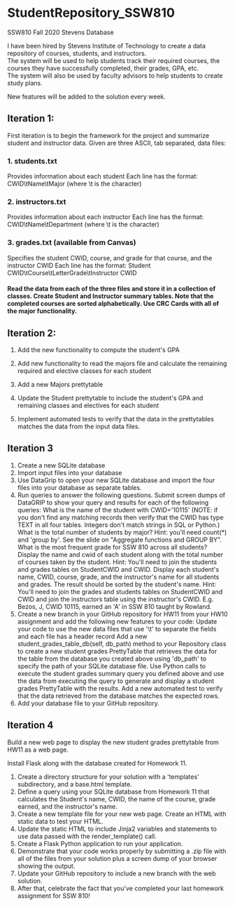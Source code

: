 # StudentRepository_SSW810

SSW810 Fall 2020 Stevens Database

I have been hired by Stevens Institute of Technology to create a data repository of courses, students, and instructors.  
The system will be used to help students track their required courses, the courses they have successfully completed, their grades, GPA, etc.  
The system will also be used by faculty advisors to help students to create study plans.

New features will be added to the solution every week.

## Iteration 1:

First iteration is to begin the framework for the project and summarize student and instructor data. Given are three ASCII, tab separated, data files:

### 1. students.txt

Provides information about each student
Each line has the format: CWID\tName\tMajor (where \t is the <tab> character)

### 2. instructors.txt

Provides information about each instructor
Each line has the format: CWID\tName\tDepartment (where \t is the <tab> character)

### 3. grades.txt (available from Canvas)

Specifies the student CWID, course, and grade for that course, and the instructor CWID
Each line has the format: Student CWID\tCourse\tLetterGrade\tInstructor CWID

#### Read the data from each of the three files and store it in a collection of classes. Create Student and Instructor summary tables. Note that the completed courses are sorted alphabetically. Use CRC Cards with all of the major functionality.

## Iteration 2:

1. Add the new functionality to compute the student's GPA

2. Add new functionality to read the majors file and calculate the remaining required and elective classes for each student

3. Add a new Majors prettytable

4. Update the Student prettytable to include the student's GPA and remaining classes and electives for each student

5. Implement automated tests to verify that the data in the prettytables matches the data from the input data files.

## Iteration 3
1. Create a new SQLite database
2. Import input files into your database
3. Use DataGrip to open your new SQLite database and import the four files into your database as separate tables. 
4. Run queries to answer the following questions.  Submit screen dumps of DataGRIP to show your query and results for each of the following queries:
What is the name of the student with CWID='10115'   (NOTE: if you don't find any matching records then verify that the CWID has type TEXT in all four tables.   Integers don't match strings in SQL or Python.)
What is the total number of students by major?  Hint:  you'll need count(*) and 'group by'.  See the slide on "Aggregate functions and GROUP BY".
What is the most frequent grade for SSW 810 across all students?
Display the name and cwid of each student along with the total number of courses taken by the student.   Hint: You'll need to join the students and grades tables on StudentCWID and CWID.
Display each student's name,  CWID, course, grade, and the instructor's name  for all students and grades.  The result should be sorted by the student's name. Hint: You'll need to join the grades and students tables on StudentCWID and CWID and join the instructors table using the instructor's CWID.  E.g. Bezos, J, CWID 10115, earned an 'A' in SSW 810 taught by Rowland.
5. Create a new branch in your GitHub repository for HW11 from your HW10 assignment and add the following new features to your code:
Update your code to use the new data files that use '\t' to separate the fields and each file has a header record
Add a new student_grades_table_db(self, db_path) method to your Repository class to create a new student grades PrettyTable that retrieves the data for the table from the database you created above using 'db_path' to specify the path of your SQLite database file.  Use Python calls to execute the student grades summary query you defined above and use the data from executing the query to generate and display a student grades PrettyTable with the results.
Add a new automated test to verify that the data retrieved from the database matches the expected rows.
6. Add your database file to your GitHub repository. 

## Iteration 4
Build a new web page to display the new student grades prettytable from HW11 as a web page.

Install Flask along with the database created for Homework 11.  

1. Create a directory structure for your solution with a 'templates' subdirectory, and a base.html template.
2. Define a query using your SQLite database from Homework 11 that calculates the Student's name, CWID, the name of the course, grade earned, and the instructor's name.
3. Create a new template file for your new web page.  Create an HTML with static data to test your HTML.
4. Update the static HTML to include Jinja2 variables and statements to use data passed with the render_template() call.
5. Create a Flask Python application to run your application.
6. Demonstrate that your code works properly by submitting a .zip file with all of the files from your solution plus a screen dump of your browser showing the output.
7. Update your GitHub repository to include a new branch with the web solution. 
8. After that, celebrate the fact that you've completed your last homework assignment for SSW 810!
